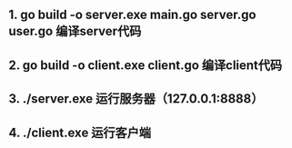 ## 1.  go build -o server.exe main.go server.go user.go  编译server代码
## 2.  go build -o client.exe client.go  编译client代码
## 3.  ./server.exe  运行服务器（127.0.0.1:8888）
## 4.  ./client.exe  运行客户端
